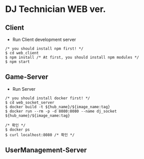 # DJ Technician WEB ver.

## Client
- Run Client development server
```
/* you should install npm first! */
$ cd web_client
$ npm install /* At first, you should install npm modules */
$ npm start
```

## Game-Server
- Run Server
```
/* you should install docker first! */
$ cd web_socket_server
$ docker build -t ${hub_name}/${image_name:tag}
$ docker run --rm -p -d 8080:8080 --name dj_socket ${hub_name}/${image_name:tag}

/* 확인 */
$ docker ps
$ curl localhost:8080 /* 확인 */
```

## UserManagement-Server
